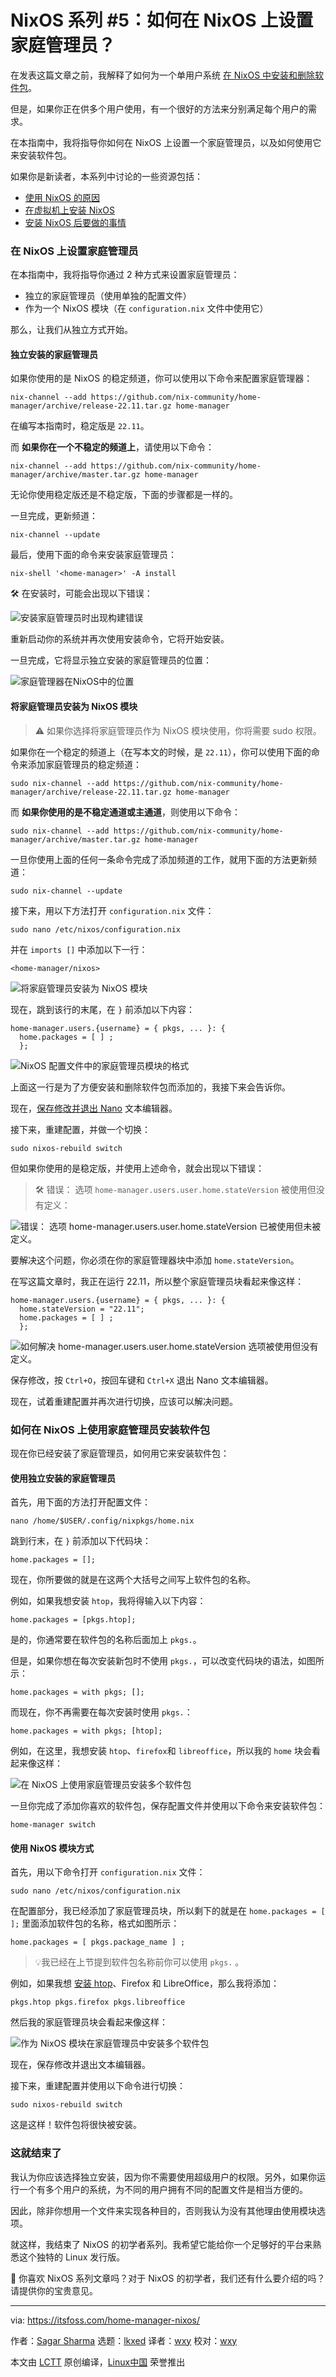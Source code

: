 [#]: subject: "NixOS Series #5: How to set up home-manager on NixOS?"
[#]: via: "https://itsfoss.com/home-manager-nixos/"
[#]: author: "Sagar Sharma https://itsfoss.com/author/sagar/"
[#]: collector: "lkxed"
[#]: translator: "wxy"
[#]: reviewer: "wxy"
[#]: publisher: "wxy"
[#]: url: "https://linux.cn/article-15697-1.html"

NixOS 系列 #5：如何在 NixOS 上设置家庭管理员？
======

在发表这篇文章之前，我解释了如何为一个单用户系统 [在 NixOS 中安装和删除软件包][1]。

但是，如果你正在供多个用户使用，有一个很好的方法来分别满足每个用户的需求。

在本指南中，我将指导你如何在 NixOS 上设置一个家庭管理员，以及如何使用它来安装软件包。

如果你是新读者，本系列中讨论的一些资源包括：

- [使用 NixOS 的原因][2]
- [在虚拟机上安装 NixOS][3]
- [安装 NixOS 后要做的事情][4]

### 在 NixOS 上设置家庭管理员

在本指南中，我将指导你通过 2 种方式来设置家庭管理员：

- 独立的家庭管理员（使用单独的配置文件）
- 作为一个 NixOS 模块（在 `configuration.nix` 文件中使用它）

那么，让我们从独立方式开始。

#### 独立安装的家庭管理员

如果你使用的是 NixOS 的稳定频道，你可以使用以下命令来配置家庭管理器：

```
nix-channel --add https://github.com/nix-community/home-manager/archive/release-22.11.tar.gz home-manager
```

在编写本指南时，稳定版是 `22.11`。

而 **如果你在一个不稳定的频道上**，请使用以下命令：

```
nix-channel --add https://github.com/nix-community/home-manager/archive/master.tar.gz home-manager
```

无论你使用稳定版还是不稳定版，下面的步骤都是一样的。

一旦完成，更新频道：

```
nix-channel --update
```

最后，使用下面的命令来安装家庭管理员：

```
nix-shell '<home-manager>' -A install
```

🛠️ 在安装时，可能会出现以下错误：

![安装家庭管理员时出现构建错误][5]

重新启动你的系统并再次使用安装命令，它将开始安装。
 
一旦完成，它将显示独立安装的家庭管理员的位置：

![家庭管理器在NixOS中的位置][6]

#### 将家庭管理员安装为 NixOS 模块

> ⚠️ 如果你选择将家庭管理员作为 NixOS 模块使用，你将需要 sudo 权限。

如果你在一个稳定的频道上（在写本文的时候，是 `22.11`），你可以使用下面的命令来添加家庭管理员的稳定频道：

```
sudo nix-channel --add https://github.com/nix-community/home-manager/archive/release-22.11.tar.gz home-manager
```

而 **如果你使用的是不稳定通道或主通道**，则使用以下命令：

```
sudo nix-channel --add https://github.com/nix-community/home-manager/archive/master.tar.gz home-manager
```

一旦你使用上面的任何一条命令完成了添加频道的工作，就用下面的方法更新频道：

```
sudo nix-channel --update
```

接下来，用以下方法打开 `configuration.nix` 文件：

```
sudo nano /etc/nixos/configuration.nix
```

并在 `imports []` 中添加以下一行：

```
<home-manager/nixos>
```

![将家庭管理员安装为 NixOS 模块][7]

现在，跳到该行的末尾，在 `}` 前添加以下内容：

```
home-manager.users.{username} = { pkgs, ... }: {
  home.packages = [ ] ;
  };
```

![NixOS 配置文件中的家庭管理员模块的格式][8]

上面这一行是为了方便安装和删除软件包而添加的，我接下来会告诉你。

现在，[保存修改并退出 Nano][9] 文本编辑器。

接下来，重建配置，并做一个切换：

```
sudo nixos-rebuild switch
```

但如果你使用的是稳定版，并使用上述命令，就会出现以下错误：

> 🛠️ 错误： 选项 `home-manager.users.user.home.stateVersion` 被使用但没有定义：

![错误： 选项 `home-manager.users.user.home.stateVersion` 已被使用但未被定义。][10]

要解决这个问题，你必须在你的家庭管理器块中添加 `home.stateVersion`。

在写这篇文章时，我正在运行 22.11，所以整个家庭管理员块看起来像这样：

```
home-manager.users.{username} = { pkgs, ... }: {
  home.stateVersion = "22.11";  
  home.packages = [ ] ;
  };
```

![如何解决 `home-manager.users.user.home.stateVersion` 选项被使用但没有定义。][11]

保存修改，按 `Ctrl+O`，按回车键和 `Ctrl+X` 退出 Nano 文本编辑器。

现在，试着重建配置并再次进行切换，应该可以解决问题。

### 如何在 NixOS 上使用家庭管理员安装软件包

现在你已经安装了家庭管理员，如何用它来安装软件包：

#### 使用独立安装的家庭管理员

首先，用下面的方法打开配置文件：

```
nano /home/$USER/.config/nixpkgs/home.nix
```

跳到行末，在 `}` 前添加以下代码块：

```
home.packages = [];
```

现在，你所要做的就是在这两个大括号之间写上软件包的名称。

例如，如果我想安装 `htop`，我将得输入以下内容：

```
home.packages = [pkgs.htop];
```

是的，你通常要在软件包的名称后面加上 `pkgs.`。

但是，如果你想在每次安装新包时不使用 `pkgs.`，可以改变代码块的语法，如图所示：

```
home.packages = with pkgs; [];
```

而现在，你不再需要在每次安装时使用 `pkgs.`：

```
home.packages = with pkgs; [htop];
```

例如，在这里，我想安装 `htop`、`firefox`和 `libreoffice`，所以我的 `home` 块会看起来像这样：

![在 NixOS 上使用家庭管理员安装多个软件包][12]

一旦你完成了添加你喜欢的软件包，保存配置文件并使用以下命令来安装软件包：

```
home-manager switch
```

#### 使用 NixOS 模块方式

首先，用以下命令打开 `configuration.nix` 文件：

```
sudo nano /etc/nixos/configuration.nix
```

在配置部分，我已经添加了家庭管理员块，所以剩下的就是在 `home.packages = [ ];` 里面添加软件包的名称，格式如图所示：

```
home.packages = [ pkgs.package_name ] ;
```

> 💡我已经在上节提到软件包名称前你可以使用 `pkgs.` 。

例如，如果我想 [安装 htop][13]、Firefox 和 LibreOffice，那么我将添加：

```
pkgs.htop pkgs.firefox pkgs.libreoffice
```

然后我的家庭管理员块会看起来像这样：

![作为 NixOS 模块在家庭管理员中安装多个软件包][14]

现在，保存修改并退出文本编辑器。

接下来，重建配置并使用以下命令进行切换：

```
sudo nixos-rebuild switch
```

这是这样！软件包将很快被安装。

### 这就结束了

我认为你应该选择独立安装，因为你不需要使用超级用户的权限。另外，如果你运行一个有多个用户的系统，为不同的用户拥有不同的配置文件是相当方便的。

因此，除非你想用一个文件来实现各种目的，否则我认为没有其他理由使用模块选项。

就这样，我结束了 NixOS 的初学者系列。我希望它能给你一个足够好的平台来熟悉这个独特的 Linux 发行版。

💬 你喜欢 NixOS 系列文章吗？对于 NixOS 的初学者，我们还有什么要介绍的吗？请提供你的宝贵意见。

--------------------------------------------------------------------------------

via: https://itsfoss.com/home-manager-nixos/

作者：[Sagar Sharma][a]
选题：[lkxed][b]
译者：[wxy](https://github.com/wxy)
校对：[wxy](https://github.com/wxy)

本文由 [LCTT](https://github.com/LCTT/TranslateProject) 原创编译，[Linux中国](https://linux.cn/) 荣誉推出

[a]: https://itsfoss.com/author/sagar/
[b]: https://github.com/lkxed/
[1]: https://linux.cn/article-15645-1.html
[2]: https://linux.cn/article-15606-1.html
[3]: https://linux.cn/article-15624-1.html
[4]: https://linux.cn/article-15663-1.html
[5]: https://itsfoss.com/content/images/2023/02/building-error-while-installing-home-manager.png
[6]: https://itsfoss.com/content/images/2023/02/location-of-home-manager-in-NixOS.png
[7]: https://itsfoss.com/content/images/2023/02/install-home-manager-as-NixOS-module.png
[8]: https://itsfoss.com/content/images/2023/02/syantax-for-home-manager-module-in-NixOS-config-file.png
[9]: https://linuxhandbook.com/nano-save-exit/?ref=itsfoss.com
[10]: https://itsfoss.com/content/images/2023/02/The-option--home-manager.users.user.home.stateVersion--is-used-but-not-defined..png
[11]: https://itsfoss.com/content/images/2023/02/how-to-solve-The-option--home-manager.users.user.home.stateVersion--is-used-but-not-defined..png
[12]: https://itsfoss.com/content/images/2023/02/install-multiple-packages-using-home-manager-on-NixOS.png
[13]: https://itsfoss.com/use-htop/
[14]: https://itsfoss.com/content/images/2023/02/install-multiple-packages-in-home-manager-as-a-NixOS-module.png
[0]: https://img.linux.net.cn/data/attachment/album/202304/06/110641k8v9q1152hhhh114.jpg